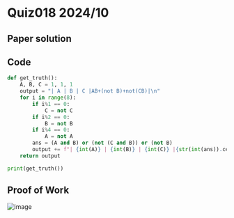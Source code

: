 # Quiz018 2024/10

## Paper solution

## Code
```.py
def get_truth():
    A, B, C = 1, 1, 1
    output = "| A | B | C |AB+(not B)+not(CB)|\n"
    for i in range(8):
        if i%1 == 0:
            C = not C
        if i%2 == 0:
            B = not B
        if i%4 == 0:
            A = not A
        ans = (A and B) or (not (C and B)) or (not B)
        output += f"| {int(A)} | {int(B)} | {int(C)} |{str(int(ans)).center(18)}|\n"
    return output

print(get_truth())
```

## Proof of Work
![image](https://github.com/user-attachments/assets/48da4583-babb-426a-a47e-aa333652b3fa)

